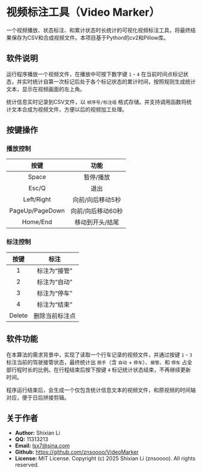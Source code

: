 # 视频标注工具（Video Marker）

一个视频播放、状态标注、和累计状态时长统计的可视化视频标注工具，将最终结果保存为CSV和合成视频文件。本项目基于Python的cv2和Pillow库。


## 软件说明

运行程序播放一个视频文件，在播放中可按下数字键 `1` - `4` 在当前时间点标记状态，并实时统计自第一次标记后处于各个标记状态的累计时间，按照规则生成统计文本，显示在视频画面的左上角。

统计信息实时记录到CSV文件，以 `帧序号/标注组` 格式存储。并支持调用函数将统计文本合成为视频文件，方便以后的视频加工处理。


## 按键操作

### 播放控制

|      按键       |       功能        |
| :-------------: | :---------------: |
|      Space      |     暂停/播放     |
|      Esc/Q      |       退出        |
|   Left/Right    | 向前/向后移动5秒  |
| PageUp/PageDown | 向前/向后移动60秒 |
|    Home/End     |  移动到开头/结尾  |

### 标注控制

|  按键  |      标注      |
| :----: | :------------: |
|   1    |  标注为“接管”  |
|   2    |  标注为“自动”  |
|   3    |  标注为“停车”  |
|   4    |  标注为“结束”  |
| Delete | 删除当前标注点 |


## 软件功能

在本算法的需求背景中，实现了读取一个行车记录的视频文件，并通过按键 `1` - `3` 标注当前的驾驶接管状态，最终统计出 `脱手`（含 `自动` + `停车`）、`接管`、和 `停车` 占全部行程时长的比例。在行程结束后按下按键 `4` 标记统计状态结束，不再继续更新时间。

程序运行结束后，会生成一个仅包含统计信息文本的视频文件，和原视频的时间轴对应，便于日后拼接剪辑。


## 关于作者

- __Author:__ Shixian Li
- __QQ:__ 11313213
- __Email:__ lsx7@sina.com
- __Github:__ <https://github.com/znsoooo/VideoMarker>
- __License:__ MIT License. Copyright (c) 2025 Shixian Li (znsoooo). All rights reserved.

